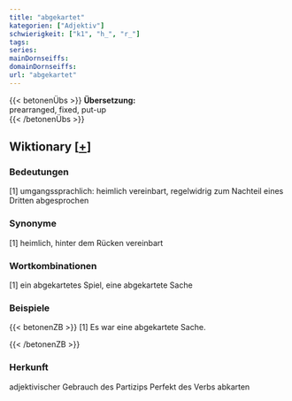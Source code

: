 ```yaml
---
title: "abgekartet"
kategorien: ["Adjektiv"]
schwierigkeit: ["k1", "h_", "r_"]
tags:
series:
mainDornseiffs:
domainDornseiffs:
url: "abgekartet"
---
```


{{< betonenÜbs >}}
**Übersetzung:**  
prearranged, fixed, put-up  
{{< /betonenÜbs >}}

## Wiktionary [[+](https://de.wiktionary.org/wiki/abgekartet)]

### Bedeutungen
[1] umgangssprachlich: heimlich vereinbart, regelwidrig zum Nachteil eines Dritten abgesprochen  

### Synonyme
[1] heimlich, hinter dem Rücken vereinbart  

### Wortkombinationen
[1] ein abgekartetes Spiel, eine abgekartete Sache  

### Beispiele
{{< betonenZB >}}
[1] Es war eine abgekartete Sache.  

{{< /betonenZB >}}
### Herkunft
adjektivischer Gebrauch des Partizips Perfekt des Verbs abkarten  


